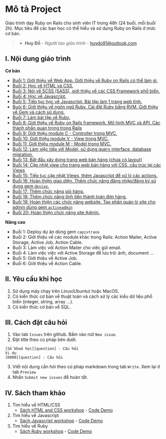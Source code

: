 # Mô tả Project

Giáo trình dạy Ruby on Rails cho sinh viên IT trong 48h (24 buổi, mỗi buổi 2h). Mục tiêu để các bạn học có thể hiểu và sử dụng Ruby on Rails ở mức cơ bản.

> * **Huy Đỗ** - *Người tạo giáo trình* - [huydo91@outlook.com](mailto:huydo91@outlook.com)


## I. Nội dung giáo trình

**Cơ bản**

- [Buổi 1: Giới thiệu về Web App. Giới thiệu về Ruby on Rails có thể làm gì.](./Lessons/Basic/lesson_01/lesson.md)
- [Buổi 2: Học về HTML và CSS.](./Lessons/Basic/lesson_02/lesson.md)
- [Buổi 3: Nói về SCSS (SASS), giới thiệu về các CSS Framework phổ biến.](./Lessons/Basic/lesson_03/lesson.md)
- [Buổi 4: Học về Javascript.](./Lessons/Basic/lesson_04/lesson.md)
- [Buổi 5: Tiếp tục học về Javascript. Bài tập làm 1 trang web tĩnh.](./Lessons/Basic/lesson_05/lesson.md)
- [Buỏi 6: Giới thiệu về ngôn ngữ Ruby. Cài đặt Ruby bằng RVM. Giới thiệu về Gem và cách sử dụng.](./Lessons/Basic/lesson_06/lesson.md)
- [Buổi 7: Làm bài tập về Ruby.](./Lessons/Basic/lesson_07/lesson.md)
- [Buổi 8: Giới thiệu về Ruby on Rails framework. Mô hình MVC và API. Các thành phần quan trọng trong Rails](./Lessons/Basic/lesson_08/lesson.md)
- [Buổi 9: Giới thiệu module C - Controller trong MVC.](./Lessons/Basic/lesson_09/lesson.md)
- [Buổi 10: Giới thiệu module V - View trong MVC.](./Lessons/Basic/lesson_10/lesson.md)
- [Buổi 11: Giới thiệu module M - Model trong MVC.](./Lessons/Basic/lesson_11/lesson.md)
- [Buổi 12: Làm việc tiếp với Model, sử dụng query interface, database migration.](./Lessons/Basic/lesson_12/lesson.md)
- [Buổi 13: Bắt đầu xây dựng trang web bán hàng (chưa có layout)](./Lessons/Basic/lesson_13/lesson.md)
- [Buổi 14: Cập nhật view cho trang web bán hàng với CSS, cấu trúc lại các Views](./Lessons/Basic/lesson_14/lesson.md)
- [Buổi 15: Tiếp tục cập nhật Views, thêm Javascript để xử lý các actions.](./Lessons/Basic/lesson_15/lesson.md)
- [Buổi 16: Hoàn thiện giao diện. Thêm chức năng đăng nhập/đăng ký sử dụng gem `devise`.](./Lessons/Basic/lesson_16/lesson.md)
- [Buổi 17: Thêm chức năng giỏ hàng.](./Lessons/Basic/lesson_17/lesson.md)
- [Buổi 18: Thêm chức năng tính tiền thành toán đơn hàng.](./Lessons/Basic/lesson_18/lesson.md)
- [Buổi 19: Hoàn thiện các chức năng website. Tạo phần quản lý site cho admin dùng gem `activeadmin`](./Lessons/Basic/lesson_19/lesson.md)
- [Buổi 20: Hoàn thiện chức năng site Admin.](./Lessons/Basic/lesson_20/lesson.md)

**Nâng cao**

- Buổi 1: Deploy dự án dùng gem `capistrano`
- Buổi 2: Giới thiệu về các module khác trong Rails: Action Mailer, Active Storage, Active Job, Action Cable.
- Buổi 3: Làm việc với Action Mailer cho viêc gửi email.
- Buổi 4: Làm việc việc với Active Storage để lưu trữ: ảnh, document ...
- Buổi 5: Giới thiệu về Active Job.
- Buổi 6: Giới thiệu về Action Cable.

## II. Yêu cầu khi học

1. Sử dụng máy chạy trên Linux(Ubuntu) hoặc MacOS.
2. Có kiến thức cơ bản về thuật toán và cách xử lý các kiểu dữ liệu phổ biến (integer, string, array ...).
3. Có kiến thức cơ bản về SQL.


## III. Cách đặt câu hỏi

1. Vào tab `Issues` trên github. Bấm vào nút `New issue`.
2. Đặt title theo cú pháp bên dưới.
```
[Số khoá học][question] - Câu hỏi
Vi du
[K000][question] - Câu hỏi

```
3. Viết nội dung cần hỏi theo cú pháp markdown trong tab `Write`. Xem lại ở tab `Preview`
4. Nhấn `Submit new issues` để hoàn tất.

## IV. Sách tham khảo

1. Tìm hiểu về HTML/CSS
    - [Sách HTML and CSS workshop](./Books/html_css_book/html-css-workshop-interactive-approach.pdf) - [Code Demo](./Books/html_css_book/code_demo.zip)
2. Tìm hiểu về Javascript
    - [Sách Javascript workshop](./Books/javascript/javascript-workshop-interactive-approach.pdf) - [Code Demo](./Books/javascript/code_demo.zip)
2. Tìm hiểu về Ruby
    - [Sách Ruby workshop](./Books/ruby/ruby-workshop-practical-development.pdf) - [Code Demo](./Books/ruby/code_demo.zip)
